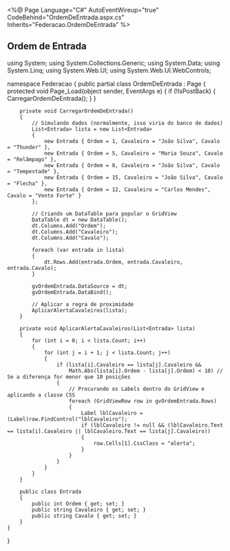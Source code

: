 <%@ Page Language="C#" AutoEventWireup="true" CodeBehind="OrdemDeEntrada.aspx.cs" Inherits="Federacao.OrdemDeEntrada" %>

<!DOCTYPE html>
<html lang="pt-br">
<head runat="server">
    <meta charset="UTF-8">
    <title>Ordem de Entrada</title>
    <style>
        .alerta {
            background-color: #FF6666 !important;
        }
        table {
            width: 100%;
            border-collapse: collapse;
        }
        th, td {
            border: 1px solid black;
            padding: 8px;
            text-align: left;
        }
    </style>
</head>
<body>
    <form id="form1" runat="server">
        <h2>Ordem de Entrada</h2>
        <asp:GridView ID="gvOrdemEntrada" runat="server" AutoGenerateColumns="False" CssClass="tabela">
            <Columns>
                <asp:BoundField DataField="Ordem" HeaderText="Ordem" />
                <asp:TemplateField HeaderText="Cavaleiro">
                    <ItemTemplate>
                        <asp:Label ID="lblCavaleiro" runat="server" Text='<%# Eval("Cavaleiro") %>'></asp:Label>
                    </ItemTemplate>
                </asp:TemplateField>
                <asp:BoundField DataField="Cavalo" HeaderText="Cavalo" />
            </Columns>
        </asp:GridView>
    </form>
</body>
</html>


using System;
using System.Collections.Generic;
using System.Data;
using System.Linq;
using System.Web.UI;
using System.Web.UI.WebControls;

namespace Federacao
{
    public partial class OrdemDeEntrada : Page
    {
        protected void Page_Load(object sender, EventArgs e)
        {
            if (!IsPostBack)
            {
                CarregarOrdemDeEntrada();
            }
        }

        private void CarregarOrdemDeEntrada()
        {
            // Simulando dados (normalmente, isso viria do banco de dados)
            List<Entrada> lista = new List<Entrada>
            {
                new Entrada { Ordem = 1, Cavaleiro = "João Silva", Cavalo = "Thunder" },
                new Entrada { Ordem = 5, Cavaleiro = "Maria Souza", Cavalo = "Relâmpago" },
                new Entrada { Ordem = 8, Cavaleiro = "João Silva", Cavalo = "Tempestade" },
                new Entrada { Ordem = 15, Cavaleiro = "João Silva", Cavalo = "Flecha" },
                new Entrada { Ordem = 12, Cavaleiro = "Carlos Mendes", Cavalo = "Vento Forte" }
            };

            // Criando um DataTable para popular o GridView
            DataTable dt = new DataTable();
            dt.Columns.Add("Ordem");
            dt.Columns.Add("Cavaleiro");
            dt.Columns.Add("Cavalo");

            foreach (var entrada in lista)
            {
                dt.Rows.Add(entrada.Ordem, entrada.Cavaleiro, entrada.Cavalo);
            }

            gvOrdemEntrada.DataSource = dt;
            gvOrdemEntrada.DataBind();

            // Aplicar a regra de proximidade
            AplicarAlertaCavaleiros(lista);
        }

        private void AplicarAlertaCavaleiros(List<Entrada> lista)
        {
            for (int i = 0; i < lista.Count; i++)
            {
                for (int j = i + 1; j < lista.Count; j++)
                {
                    if (lista[i].Cavaleiro == lista[j].Cavaleiro &&
                        Math.Abs(lista[i].Ordem - lista[j].Ordem) < 10) // Se a diferença for menor que 10 posições
                    {
                        // Procurando os Labels dentro do GridView e aplicando a classe CSS
                        foreach (GridViewRow row in gvOrdemEntrada.Rows)
                        {
                            Label lblCavaleiro = (Label)row.FindControl("lblCavaleiro");
                            if (lblCavaleiro != null && (lblCavaleiro.Text == lista[i].Cavaleiro || lblCavaleiro.Text == lista[j].Cavaleiro))
                            {
                                row.Cells[1].CssClass = "alerta";
                            }
                        }
                    }
                }
            }
        }

        public class Entrada
        {
            public int Ordem { get; set; }
            public string Cavaleiro { get; set; }
            public string Cavalo { get; set; }
        }
    }
}
